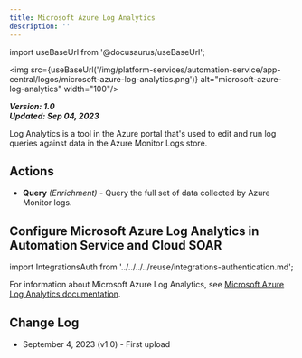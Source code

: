 ```yaml
---
title: Microsoft Azure Log Analytics
description: ''
---
```

import useBaseUrl from '@docusaurus/useBaseUrl';

<img src={useBaseUrl('/img/platform-services/automation-service/app-central/logos/microsoft-azure-log-analytics.png')} alt="microsoft-azure-log-analytics" width="100"/>

***Version: 1.0  
Updated: Sep 04, 2023***

Log Analytics is a tool in the Azure portal that's used to edit and run log queries against data in the Azure Monitor Logs store.

## Actions

* **Query** *(Enrichment)* - Query the full set of data collected by Azure Monitor logs.

## Configure Microsoft Azure Log Analytics in Automation Service and Cloud SOAR

import IntegrationsAuth from '../../../../reuse/integrations-authentication.md';

<IntegrationsAuth/>

For information about Microsoft Azure Log Analytics, see [Microsoft Azure Log Analytics documentation](https://learn.microsoft.com/en-us/azure/azure-monitor/logs/log-analytics-overview?tabs=simple).

## Change Log

* September 4, 2023 (v1.0) - First upload
